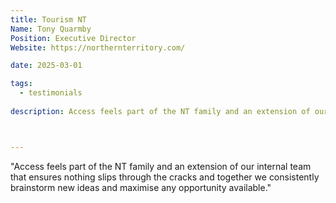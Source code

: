 ```yaml
---
title: Tourism NT
Name: Tony Quarmby
Position: Executive Director
Website: https://northernterritory.com/

date: 2025-03-01

tags:
  - testimonials
  
description: Access feels part of the NT family and an extension of our internal team that ensures nothing slips through the cracks and together we consistently brainstorm new ideas and maximise any opportunity available.



---
```


"Access feels part of the NT family and an extension of our internal team that ensures nothing slips through the cracks and together we consistently brainstorm new ideas and maximise any opportunity available."